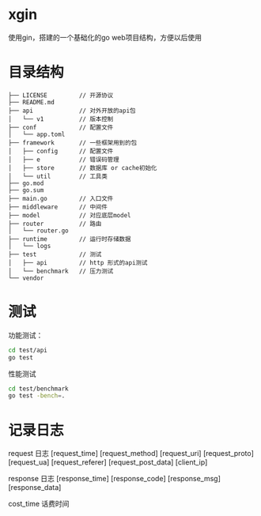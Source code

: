 # xgin

使用gin，搭建的一个基础化的go web项目结构，方便以后使用

# 目录结构

```
├── LICENSE         // 开源协议
├── README.md
├── api             // 对外开放的api包
│   └── v1          // 版本控制
├── conf            // 配置文件
│   └── app.toml
├── framework       // 一些框架用到的包
│   ├── config      // 配置文件
│   ├── e           // 错误码管理
│   ├── store       // 数据库 or cache初始化
│   └── util        // 工具类
├── go.mod
├── go.sum
├── main.go         // 入口文件
├── middleware      // 中间件
├── model           // 对应底层model
├── router          // 路由
│   └── router.go
├── runtime         // 运行时存储数据
│   └── logs
├── test            // 测试
│   ├── api         // http 形式的api测试
│   └── benchmark   // 压力测试
└── vendor
```

# 测试

功能测试：

```sh
cd test/api
go test
```

性能测试

```sh
cd test/benchmark
go test -bench=.
```

# 记录日志

request 日志
[request_time] [request_method] [request_uri] [request_proto] [request_ua] [request_referer] [request_post_data] [client_ip]

response 日志
[response_time] [response_code] [response_msg] [response_data]

cost_time 话费时间